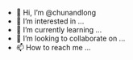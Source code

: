 - 👋 Hi, I’m @chunandlong
- 👀 I’m interested in ...
- 🌱 I’m currently learning ...
- 💞️ I’m looking to collaborate on ...
- 📫 How to reach me ...

<!---
chunandlong/chunandlong is a ✨ special ✨ repository because its `README.md` (this file) appears on your GitHub profile.
You can click the Preview link to take a look at your changes.
--->
